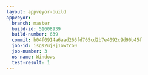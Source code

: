 ```yaml
---
layout: appveyor-build
appveyor:
  branch: master
  build-id: 51608939
  build-number: 639
  commit: b04f0914a6aad266fd765cd2b7e4092c9d90b45f
  job-id: isgs2uj8j1owtco0
  job-number: 3
  os-name: Windows
  test-result: 1
---
```

